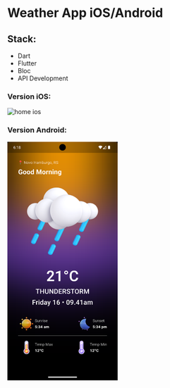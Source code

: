 # Weather App iOS/Android

## Stack:

- Dart
- Flutter
- Bloc
- API Development

### Version iOS:

<img src="" alt="home ios" width="250">

### Version Android:

<img src="lib/assets/homeandroid.png" alt="home android" width="250"> 